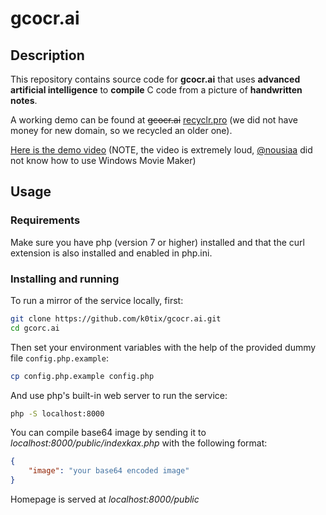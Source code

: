 # gcocr.ai

## Description

This repository contains source code for **gcocr.ai** that uses **advanced artificial intelligence** to **compile** C code from a picture of **handwritten notes**.

A working demo can be found at ~~gcocr.ai~~ [recyclr.pro](https://recyclr.pro) (we did not have money for new domain, so we recycled an older one).

[Here is the demo video](https://vimeo.com/421868558) (NOTE, the video is extremely loud, [@nousiaa](https://github.com/nousiaa) did not know how to use Windows Movie Maker)

## Usage

### Requirements

Make sure you have php (version 7 or higher) installed and that the curl extension is also installed and enabled in php.ini.

### Installing and running

To run a mirror of the service locally, first:
```bash
git clone https://github.com/k0tix/gcocr.ai.git
cd gcorc.ai
```

Then set your environment variables with the help of the provided dummy file `config.php.example`:
```bash
cp config.php.example config.php
```

And use php's built-in web server to run the service:
```bash
php -S localhost:8000
```


You can compile base64 image by sending it to *localhost:8000/public/indexkax.php* with the following format:
```json
{
    "image": "your base64 encoded image"
}
```

Homepage is served at *localhost:8000/public*

